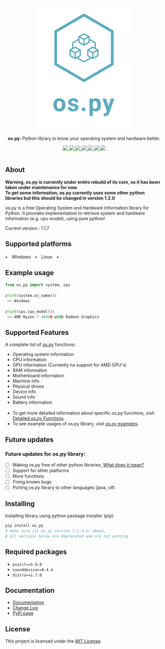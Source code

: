 <p align="center">
	<br>
	<img src="https://github.com/Bamboooz/os.py/blob/master/banner.png?raw=true">
	<br>
	<br>
	<b>os.py</b>: Python library to know your operating system and hardware better.
	<br>
</p>

<p align="center">
	<a href="https://opensource.org/licenses/MIT">
		<img src="https://img.shields.io/badge/license-MIT-blue.svg"/>
	</a>
	<a href="https://pypi.org/project/os.py/">
		<img src="https://img.shields.io/badge/version-1.1.7-yellow"/>
	</a>
	<a href="https://www.firsttimersonly.com/">
		<img src="https://img.shields.io/badge/first--timers--only-friendly-orange.svg?style=flat-square"/>
	</a>
  <a href="https://en.wikipedia.org/wiki/Python_(programming_language)">
		<img src="https://img.shields.io/badge/python-3.8,%203.9-green"/>
	</a>
  <a href="https://en.wikipedia.org/wiki/Operating_system">
		<img src="https://img.shields.io/badge/operating%20system-windows,%20linux-purple"/>
	</a>
  <a href="https://github.com/Bamboooz/os.py/wiki">
		<img src="https://img.shields.io/badge/docs-here-pink"/>
	</a>
  <a href="https://github.com/Bamboooz/os.py">
		<img src="https://www.aschey.tech/tokei/github/Bamboooz/os.py?style=flat-square"/>
	</a>
  
  <br>
  <br>
</p>

## About

**Warning, os.py is currently under entire rebuild of its core, so it has been taken under maintenance for now.**<br>
**To get some information, os.py currently uses some other python libraries but this should be changed in version 1.2.0**

os.py is a free Operating System and Hardware Information library for Python. It provides implementation to retrieve system and hardware information (e.g. cpu model), using pure python!

Current version : 1.1.7

## Supported platforms

 •ㅤWindowsㅤ•ㅤLinuxㅤ•

## Example usage

```python
from os_py import system, cpu

print(system.os_name())
 >> Windows

print(cpu.cpu_model())
 >> AMD Ryzen 7 4800H with Radeon Graphics
```

## Supported Features

A complete list of [os.py](https://github.com/Bamboooz/os.py) functions:

 * Operating system information
 * CPU information
 * GPU information (Currently no support for AMD GPU's)
 * RAM information
 * Motherboard information
 * Machine info
 * Physical drives
 * Device info
 * Sound info
 * Battery information
<br><br>
 * To get more detailed information about specific os.py functions, visit [Detailed os.py Functions](https://github.com/Bamboooz/os.py/wiki/os.py-Functions).<br>
 * To see example usages of os.py library, visit [os.py examples](https://github.com/Bamboooz/os.py/tree/master/examples).

## Future updates

### Future updates for os.py library:

 - [ ] Making os.py free of other python libraries, [What does it mean?](https://github.com/Bamboooz/os.py#about)
 - [ ] Support for other platforms
 - [ ] More functions
 - [ ] Fixing known bugs
 - [ ] Porting os.py library to other languages (java, c#)

## Installing

Installing library using python package installer (pip):
```python
pip install os_py
# make sure its os_py version 1.1.3 or above,
# all versions below are deprecated and are not working
```

## Required packages
 - ``psutil>=5.9.0``
 - ``sounddevice>=0.4.4``
 - ``distro>=1.7.0``

## Documentation

 * [Documentation](https://github.com/Bamboooz/os.py/wiki)
 * [Change Log](https://github.com/Bamboooz/os.py/blob/master/CHANGELOG.txt)
 * [PyPi page](https://pypi.org/project/os.py/)

## License

This project is licensed under the [MIT License](https://opensource.org/licenses/MIT).
